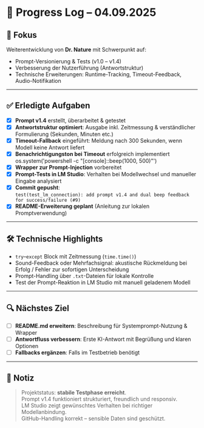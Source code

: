 # 📅 Progress Log – 04.09.2025 

## 🧠 Fokus
Weiterentwicklung von **Dr. Nature** mit Schwerpunkt auf:
- Prompt-Versionierung & Tests (v1.0 – v1.4)
- Verbesserung der Nutzerführung (Antwortstruktur)
- Technische Erweiterungen: Runtime-Tracking, Timeout-Feedback, Audio-Notifikation

---

## ✅ Erledigte Aufgaben
- [x] **Prompt v1.4** erstellt, überarbeitet & getestet
- [x] **Antwortstruktur optimiert**: Ausgabe inkl. Zeitmessung & verständlicher Formulierung (Sekunden, Minuten etc.)
- [x] **Timeout-Fallback** eingeführt: Meldung nach 300 Sekunden, wenn Modell keine Antwort liefert
- [x] **Benachrichtigungston bei Timeout** erfolgreich implementiert os.system('powershell -c "[console]::beep(1000, 500)"')
- [x] **Wrapper zur Prompt-Injection** vorbereitet
- [x] **Prompt-Tests in LM Studio**: Verhalten bei Modellwechsel und manueller Eingabe analysiert
- [x] **Commit gepusht**:  
  `test(test_lm_connection): add prompt v1.4 and dual beep feedback for success/failure (#9)`
- [x] **README-Erweiterung geplant** (Anleitung zur lokalen Promptverwendung)

---

## 🛠️ Technische Highlights
- `try`–`except` Block mit Zeitmessung (`time.time()`)
- Sound-Feedback oder Mehrfachsignal: akustische Rückmeldung bei Erfolg / Fehler zur sofortigen Unterscheidung
- Prompt-Handling über `.txt`-Dateien für lokale Kontrolle
- Test der Prompt-Reaktion in LM Studio mit manuell geladenem Modell

---

## 🔍 Nächstes Ziel
- [ ] **README.md erweitern**: Beschreibung für Systemprompt-Nutzung & Wrapper
- [ ] **Antwortfluss verbessern**: Erste KI-Antwort mit Begrüßung und klaren Optionen
- [ ] **Fallbacks ergänzen**: Falls im Testbetrieb benötigt

---

## 🧾 Notiz
> Projektstatus: **stabile Testphase erreicht**.  
> Prompt v1.4 funktioniert strukturiert, freundlich und responsiv.  
> LM Studio zeigt gewünschtes Verhalten bei richtiger Modellanbindung.  
> GitHub-Handling korrekt – sensible Daten sind geschützt.